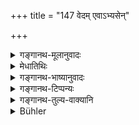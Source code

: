 +++
title = "147 वेदम् एवाऽभ्यसेन्"

+++

<details><summary>गङ्गानथ-मूलानुवादः</summary>

He shall diligently recite the Veda, whenever he finds time. They declare this to be his primary duty; everything else is declared to be his secondary duty.—(147)
</details>

<details><summary>मेधातिथिः</summary>

जपेच् च जुहुयाच् चैवेत्य् उक्तम् । तत्र तावज् जपस्य साधनम् आह- **वेदम् एव जपेद्** इति । अवशिष्टो ऽर्थवादः । **यथाकालं** यस्मिन् यस्मिन् काले । वीप्सायाम् अव्ययीभावः । यदैव ह्य् ऐहिकी चेष्टा नातिपद्यते तदैव जपेत् । अन्यान्य् अग्निहोत्रादिकर्माणि नियतकालानि । जपस्य तु शुचित्वम् एव कालः । 

- अयं मुख्यो धर्मः । **उपधर्मः** । धर्मस्य समीपे उपधर्मः । समीपप्रधानस् तत्पुरुषो नाव्ययीभवः । "उपमानानि सामान्यवचनैः" (पाण् २.१.५५) इति यथा । धर्मान्तरनिन्दा वेदजपस्तुत्यर्था, न तन्निषेधार्था ॥ ४.१४७ ॥
</details>

<details><summary>गङ्गानथ-भाष्यानुवादः</summary>

It has been said above that he should recite and offer oblations; and now he states the means of doing the *reciting*.—‘*He shall recite the Veda*’ The rest of the verse is purely commendatory.

‘*Whenever he finds time*’—the *Avyayībhāva* compound ‘*yathākālam*’ signifying *repetition*. The meaning is that ‘whenever the man happens to be free from, all. worldly activity, he should recite the Veda.’ The other duties—such as the performance of the *Agnihotra* and the like—have their fixed time; while for *recitation*, *purity* is the only condition.

This is the ‘*primary duty*;’ all else is ‘*secondary duty*;’—‘*upadharma*’ means ‘nearly as good as duty.’ This compound, therefore, is *Tatpuruṣa*, and not *Avyayībhāva*,—according to Pāṇini 2.1.55.

This deprecation of other duties is meant to be a praise of Vedic recitation, and it is not meant to be a prohibition of those.—(147)
</details>

<details><summary>गङ्गानथ-टिप्पन्यः</summary>

*Cf*. 2.237.

This verse is quoted in *Aparārka*, on p. 69, and again on p. 229;—and
in *Vīramitrodaya* (Āhnika, p. 320), which explains ‘*upadharmaḥ*’ as
‘small dharma; *i.e*., such penances as the *Kṛcchra* and the like’.
</details>

<details><summary>गङ्गानथ-तुल्य-वाक्यानि</summary>

*Yājñāvalkya* (1.40).—‘From among all sacrifices, austerities and other
meritorious acts, the Veda alone is what secures the highest good for
twice-born men.’

*Vyāsa* (Vīramitrodaya, Saṃskāra, p. 508).—‘Dharma is not known by any
other means, it grew out of the Veda alone; therefore for the purposes
of sacrifice, one should have recourse to the Veda only.’

*Vaśiṣṭha* (Do., p. 511).—‘Without the Veda one cannot he a Brāhmaṇa.’

*Atri* (151).—‘There is no scripture superior to the Veda; there is no
elder superior to the mother; there is no friend superior to
charity,—either here or in the next world.’

*Āpastamba Dharmasūtra* (1.14.12).—‘There is no refuge beyond the Veda.’
</details>

<details><summary>Bühler</summary>

147	Let him, without tiring, daily mutter the Veda at the proper time; for they declare that to be one's highest duty; (all) other (observances) are called secondary duties.
</details>
